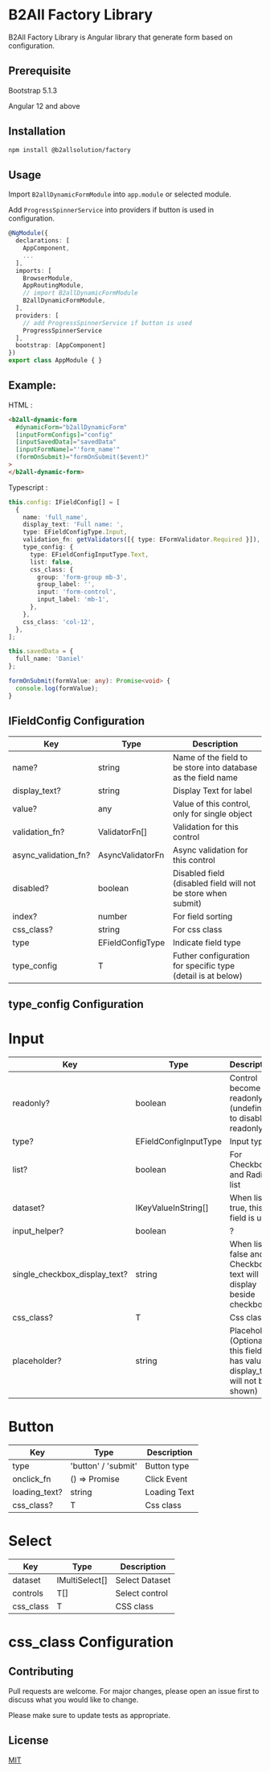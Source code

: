 # B2All Factory Library

B2All Factory Library is Angular library that generate form based on configuration.

## Prerequisite

Bootstrap 5.1.3

Angular 12 and above

## Installation

```bash
npm install @b2allsolution/factory
```

## Usage

Import `B2allDynamicFormModule` into `app.module` or selected module.

Add `ProgressSpinnerService` into providers if button is used in configuration.

```typescript
@NgModule({
  declarations: [
    AppComponent,
    ...
  ],
  imports: [
    BrowserModule,
    AppRoutingModule,
    // import B2allDynamicFormModule
    B2allDynamicFormModule,
  ],
  providers: [
    // add ProgressSpinnerService if button is used
    ProgressSpinnerService
  ],
  bootstrap: [AppComponent]
})
export class AppModule { }
```

## Example:

HTML :

```html
<b2all-dynamic-form
  #dynamicForm="b2allDynamicForm"
  [inputFormConfigs]="config"
  [inputSavedData]="savedData"
  [inputFormName]="'form_name'"
  (formOnSubmit)="formOnSubmit($event)"
>
</b2all-dynamic-form>
```

Typescript :

```typescript
this.config: IFieldConfig[] = [
  {
    name: 'full_name',
    display_text: 'Full name: ',
    type: EFieldConfigType.Input,
    validation_fn: getValidators([{ type: EFormValidator.Required }]),
    type_config: {
      type: EFieldConfigInputType.Text,
      list: false,
      css_class: {
        group: 'form-group mb-3',
        group_label: '',
        input: 'form-control',
        input_label: 'mb-1',
      },
    },
    css_class: 'col-12',
  },
];

this.savedData = {
  full_name: 'Daniel'
};

formOnSubmit(formValue: any): Promise<void> {
  console.log(formValue);
}
```

## IFieldConfig Configuration

| Key                  | Type             | Description                                                   |
| -------------------- | ---------------- | ------------------------------------------------------------- |
| name?                | string           | Name of the field to be store into database as the field name |
| display_text?        | string           | Display Text for label                                        |
| value?               | any              | Value of this control, only for single object                 |
| validation_fn?       | ValidatorFn[]    | Validation for this control                                   |
| async_validation_fn? | AsyncValidatorFn | Async validation for this control                             |
| disabled?            | boolean          | Disabled field (disabled field will not be store when submit) |
| index?               | number           | For field sorting                                             |
| css_class?           | string           | For css class                                                 |
| type                 | EFieldConfigType | Indicate field type                                           |
| type_config          | T                | Futher configuration for specific type (detail is at below)   |

## type_config Configuration

# Input

| Key                           | Type                  | Description                                                                     |
| ----------------------------- | --------------------- | ------------------------------------------------------------------------------- |
| readonly?                     | boolean               | Control become readonly (undefined to disabled readonly)                        |
| type?                         | EFieldConfigInputType | Input type                                                                      |
| list?                         | boolean               | For Checkbox and Radio list                                                     |
| dataset?                      | IKeyValueInString[]   | When list is true, this field is use                                            |
| input_helper?                 | boolean               | ?                                                                               |
| single_checkbox_display_text? | string                | When list is false and is Checkbox, text will display beside checkbox           |
| css_class?                    | T                     | Css class                                                                       |
| placeholder?                  | string                | Placeholder (Optional, if this field has value, display_text will not be shown) |

# Button

| Key           | Type                | Description  |
| ------------- | ------------------- | ------------ |
| type          | 'button' / 'submit' | Button type  |
| onclick_fn    | () => Promise<void> | Click Event  |
| loading_text? | string              | Loading Text |
| css_class?    | T                   | Css class    |

# Select

| Key       | Type           | Description    |
| --------- | -------------- | -------------- |
| dataset   | IMultiSelect[] | Select Dataset |
| controls  | T[]            | Select control |
| css_class | T              | CSS class      |

# css_class Configuration



## Contributing

Pull requests are welcome. For major changes, please open an issue first to discuss what you would like to change.

Please make sure to update tests as appropriate.

## License

[MIT](https://choosealicense.com/licenses/mit/)
